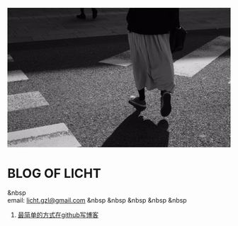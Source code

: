 ![image](https://github.com/lIchtg/lichtg.github.io/blob/master/1.jpeg)



# __BLOG OF LICHT__
&nbsp  
email:  licht.gzl@gmail.com
&nbsp
&nbsp
&nbsp
&nbsp
&nbsp
1. [最简单的方式在github写博客](https://github.com/lIchtg/lichtg.github.io/blob/master/001.md)

